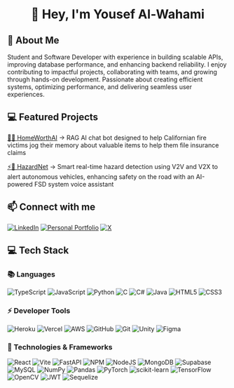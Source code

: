 <h1 align="center">👋 Hey, I'm Yousef Al-Wahami</h1>

<h2 align="left">💫 About Me</h1>

Student and Software Developer with experience in building scalable APIs, improving database performance, and enhancing backend reliability. I enjoy contributing to impactful projects, collaborating with teams, and growing through hands-on development. Passionate about creating efficient systems, optimizing performance, and delivering seamless user experiences.

<h2 align="left">💻 Featured Projects</h1>

[🏥🤖 HomeWorthAI](https://github.com/yousefalwahami/HomeWorthAI) →
RAG AI chat bot designed to help Californian fire victims jog their memory about valuable items to help them file insurance claims

[⚡🚗 HazardNet](https://github.com/yousefalwahami/HazardNet) →
Smart real-time hazard detection using V2V and V2X to alert autonomous vehicles, enhancing safety on the road with an AI-powered FSD system voice assistant


<h2 align="left">📫 Connect with me</h1>

[![LinkedIn](https://img.shields.io/badge/LinkedIn-%230077B5.svg?logo=linkedin&logoColor=white)](https://linkedin.com/in/yousef-al-wahami) [![Personal Portfolio](https://img.shields.io/badge/Personal%20Portfolio-green)](yousefalwahami.com) [![X](https://img.shields.io/badge/X-black.svg?logo=X&logoColor=white)](https://x.com/yyahamaii)

<h2 align="left">💻 Tech Stack</h1>

<h3 align="left">📚 Languages</h3>

![TypeScript](https://img.shields.io/badge/typescript-%23007ACC.svg?style=for-the-badge&logo=typescript&logoColor=white) ![JavaScript](https://img.shields.io/badge/javascript-%23323330.svg?style=for-the-badge&logo=javascript&logoColor=%23F7DF1E) ![Python](https://img.shields.io/badge/python-3670A0?style=for-the-badge&logo=python&logoColor=ffdd54)  ![C](https://img.shields.io/badge/c-%2300599C.svg?style=for-the-badge&logo=c&logoColor=white) ![C#](https://img.shields.io/badge/c%23-%23239120.svg?style=for-the-badge&logo=csharp&logoColor=white) ![Java](https://img.shields.io/badge/java-%23ED8B00.svg?style=for-the-badge&logo=openjdk&logoColor=white) ![HTML5](https://img.shields.io/badge/html5-%23E34F26.svg?style=for-the-badge&logo=html5&logoColor=white) ![CSS3](https://img.shields.io/badge/css3-%231572B6.svg?style=for-the-badge&logo=css3&logoColor=white) 

<h3 align="left">⚡ Developer Tools</h3>

![Heroku](https://img.shields.io/badge/heroku-%23430098.svg?style=for-the-badge&logo=heroku&logoColor=white) ![Vercel](https://img.shields.io/badge/vercel-%23000000.svg?style=for-the-badge&logo=vercel&logoColor=white) ![AWS](https://img.shields.io/badge/AWS-%23FF9900.svg?style=for-the-badge&logo=amazon-aws&logoColor=white) ![GitHub](https://img.shields.io/badge/github-%23121011.svg?style=for-the-badge&logo=github&logoColor=white) ![Git](https://img.shields.io/badge/git-%23F05033.svg?style=for-the-badge&logo=git&logoColor=white) ![Unity](https://img.shields.io/badge/unity-%23000000.svg?style=for-the-badge&logo=unity&logoColor=white) ![Figma](https://img.shields.io/badge/figma-%23F24E1E.svg?style=for-the-badge&logo=figma&logoColor=white)

<h3 align="left">💾 Technologies & Frameworks</h3>

![React](https://img.shields.io/badge/react-%2320232a.svg?style=for-the-badge&logo=react&logoColor=%2361DAFB) ![Vite](https://img.shields.io/badge/vite-%23646CFF.svg?style=for-the-badge&logo=vite&logoColor=white) ![FastAPI](https://img.shields.io/badge/FastAPI-005571?style=for-the-badge&logo=fastapi) ![NPM](https://img.shields.io/badge/NPM-%23CB3837.svg?style=for-the-badge&logo=npm&logoColor=white) ![NodeJS](https://img.shields.io/badge/node.js-6DA55F?style=for-the-badge&logo=node.js&logoColor=white) ![MongoDB](https://img.shields.io/badge/MongoDB-%234ea94b.svg?style=for-the-badge&logo=mongodb&logoColor=white) ![Supabase](https://img.shields.io/badge/Supabase-3ECF8E?style=for-the-badge&logo=supabase&logoColor=white) ![MySQL](https://img.shields.io/badge/mysql-4479A1.svg?style=for-the-badge&logo=mysql&logoColor=white) ![NumPy](https://img.shields.io/badge/numpy-%23013243.svg?style=for-the-badge&logo=numpy&logoColor=white) ![Pandas](https://img.shields.io/badge/pandas-%23150458.svg?style=for-the-badge&logo=pandas&logoColor=white) ![PyTorch](https://img.shields.io/badge/PyTorch-%23EE4C2C.svg?style=for-the-badge&logo=PyTorch&logoColor=white) ![scikit-learn](https://img.shields.io/badge/scikit--learn-%23F7931E.svg?style=for-the-badge&logo=scikit-learn&logoColor=white) ![TensorFlow](https://img.shields.io/badge/TensorFlow-%23FF6F00.svg?style=for-the-badge&logo=TensorFlow&logoColor=white) ![OpenCV](https://img.shields.io/badge/opencv-%23white.svg?style=for-the-badge&logo=opencv&logoColor=white) ![JWT](https://img.shields.io/badge/JWT-black?style=for-the-badge&logo=JSON%20web%20tokens) ![Sequelize](https://img.shields.io/badge/Sequelize-52B0E7?style=for-the-badge&logo=Sequelize&logoColor=white)



